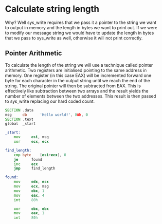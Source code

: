 # Calculate string length
Why? Well sys_write requires that we pass it a pointer to the string we want to output in memory and the length in bytes we want to print out. If we were to modify our message string we would have to update the length in bytes that we pass to sys_write as well, otherwise it will not print correctly.

## Pointer Arithmetic
To calculate the length of the string we will use a technique called pointer arithmetic. Two registers are initialised pointing to the same address in memory. One register (in this case EAX) will be incremented forward one byte for each character in the output string until we reach the end of the string. The original pointer will then be subtracted from EAX. This is effectively like subtraction between two arrays and the result yields the number of elements between the two addresses. This result is then passed to sys_write replacing our hard coded count.

```asm
SECTION .data
msg     db      'Hello world!', 0Ah, 0
SECTION .text
global  _start

_start:
    mov     esi, msg
    xor     ecx, ecx

find_length:
    cmp byte    [esi+ecx], 0
    je      found
    inc     ecx
    jmp     find_length

found:
    mov     edx, ecx
    mov     ecx, msg
    mov     ebx, 1
    mov     eax, 4
    int     80h

    xor     ebx, ebx
    mov     eax, 1
    int     80h

```